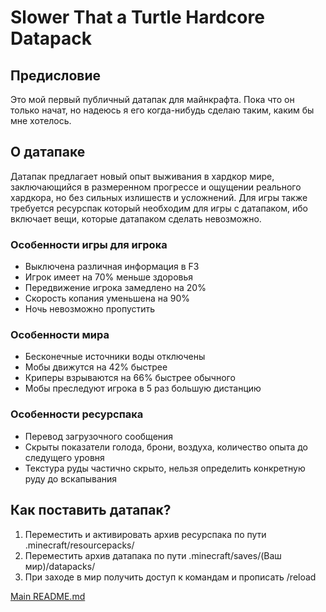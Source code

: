 # Slower That a Turtle Hardcore Datapack
## Предисловие
Это мой первый публичный датапак для майнкрафта. Пока что он только начат, но надеюсь я его когда-нибудь сделаю таким, каким бы мне хотелось.
## О датапаке
Датапак предлагает новый опыт выживания в хардкор мире, заключающийся в размеренном прогрессе и ощущении реального хардкора, но без сильных излишеств и усложнений.
Для игры также требуется ресурспак который необходим для игры с датапаком, ибо включает вещи, которые датапаком сделать невозможно.
### Особенности игры для игрока
* Выключена различная информация в F3
* Игрок имеет на 70% меньше здоровья
* Передвижение игрока замедлено на 20%
* Скорость копания уменьшена на 90%
* Ночь невозможно пропустить
### Особенности мира
* Бесконечные источники воды отключены
* Мобы движутся на 42% быстрее
* Криперы взрываются на 66% быстрее обычного
* Мобы преследуют игрока в 5 раз большую дистанцию
### Особенности ресурспака
* Перевод загрузочного сообщения
* Скрыты показатели голода, брони, воздуха, количество опыта до следущего уровня
* Текстура руды частично скрыто, нельзя определить конкретную руду до вскапывания
## Как поставить датапак?
1. Переместить и активировать архив ресурспака по пути .minecraft/resourcepacks/
2. Переместить архив датапака по пути .minecraft/saves/(Ваш мир)/datapacks/
3. При заходе в мир получить доступ к командам и прописать /reload

[Main README.md](README.md)
